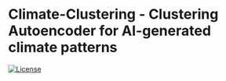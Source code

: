 # Climate-Clustering - Clustering Autoencoder for AI-generated climate patterns
[![License](https://img.shields.io/badge/license-MIT-green)](./LICENSE)